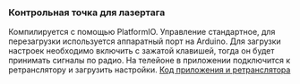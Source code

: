 ### Контрольная точка для лазертага

  Компилируется с помощью PlatformIO.
  Управление стандартное, для перезагрузки используется аппаратный порт на Arduino. Для загрузки настроек необходимо включить с зажатой клавишей, тогда он будет принимать сигналы по радио. На телейоне в приложении подключится к ретранслятору и загрузить настройки.
  [Код приложения и ретранслятора](https://drive.google.com/drive/folders/1VuB6RXR7_cPoIPuFnzqswL3Bbj85F4gp?usp=sharing)

  
